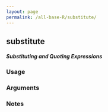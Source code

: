 ```yaml
---
layout: page
permalink: /all-base-R/substitute/
---
```


## __substitute__

#### _Substituting and Quoting Expressions_

### Usage

### Arguments

### Notes
